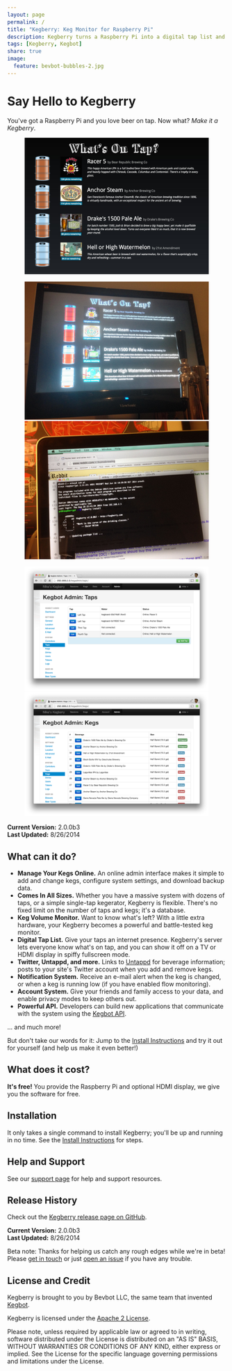 ```yaml
---
layout: page
permalink: /
title: "Kegberry: Keg Monitor for Raspberry Pi"
description: Kegberry turns a Raspberry Pi into a digital tap list and beer keg monitor.
tags: [Kegberry, Kegbot]
share: true
image:
  feature: bevbot-bubbles-2.jpg
---
```


# Say Hello to Kegberry

You've got a Raspberry Pi and you love beer on tap.  Now what? *Make it a
Kegberry*.


<figure>
  <a href="/images/screenshot-1.jpg" title="Tap status in fullscreen mode.">
    <img src="/images/screenshot-1.jpg" alt="">
  </a>
</figure>

<figure class="half">
  <a href="/images/kegberry-photo.jpg" title="A running system at the kegerator.">
    <img src="/images/kegberry-photo.jpg" alt="">
  </a>
  <a href="/images/installer.jpg" title="Running the installer program.">
    <img src="/images/installer.jpg" alt="">
  </a>
</figure>

<figure class="half">
  <a href="/images/screenshot-taps-admin.png" title="Tap management interface">
    <img src="/images/screenshot-taps-admin.png" alt="">
  </a>
  <a href="/images/screenshot-kegs-admin.png" title="Keg management interface">
    <img src="/images/screenshot-kegs-admin.png" alt="">
  </a>
</figure>

**Current Version:** 2.0.0b3<br/>
**Last Updated:** 8/26/2014


## What can it do?

* **Manage Your Kegs Online.** An online admin interface makes it simple
  to add and change kegs, configure system settings, and download backup
  data.
* **Comes In All Sizes.** Whether you have a massive system with
  dozens of taps, or a simple single-tap kegerator, Kegberry is flexible.
  There's no fixed limit on the number of taps and kegs; it's a database.
* **Keg Volume Monitor.** Want to know what's left?  With a little extra
  hardware, your Kegberry becomes a powerful and battle-tested keg monitor.
* **Digital Tap List.**  Give your taps an internet presence.  Kegberry's
  server lets everyone know what's on tap, and you can show it off 
  on a TV or HDMI display in spiffy fullscreen mode.
* **Twitter, Untappd, and more.** Links to [Untappd](https://untappd.com/)
  for beverage information; posts to your site's Twitter account when you
  add and remove kegs.
* **Notification System.** Receive an e-mail alert when the keg is changed,
  or when a keg is running low (if you have enabled flow monitoring).
* **Account System.** Give your friends and family access to your data, and
  enable privacy modes to keep others out.
* **Powerful API.** Developers can build new applications that communicate
  with the system using the [Kegbot API](https://kegbot.org/docs/api).

... and much more!

But don't take our words for it: Jump to the [Install Instructions](/install/)
and try it out for yourself (and help us make it even better!)

## What does it cost?

**It's free!** You provide the Raspberry Pi and optional HDMI display,
we give you the software for free.


## Installation

It only takes a single command to install Kegberry; you'll be up and running
in no time.  See the [Install Instructions](/install/) for steps.


## Help and Support

See our [support page](/support/) for help and support resources.


## Release History

Check out the [Kegberry release page on GitHub](https://github.com/Kegbot/kegberry/releases).

**Current Version:** 2.0.0b3<br/>
**Last Updated:** 8/26/2014<br/>

Beta note: Thanks for helping us catch any rough edges while we're in beta!
Please [get in touch](/support/) or just [open an issue](https://github.com/Kegbot/kegberry/issues)
if you have any trouble.


## License and Credit

Kegberry is brought to you by Bevbot LLC, the same team that
invented [Kegbot](https://kegbot.org/).

Kegberry is licensed under the
[Apache 2 License](https://github.com/Kegbot/kegberry/blob/master/LICENSE.txt).

Please note, unless required by applicable law or agreed to in writing, software
distributed under the License is distributed on an "AS IS" BASIS,
WITHOUT WARRANTIES OR CONDITIONS OF ANY KIND, either express or implied.
See the License for the specific language governing permissions and
limitations under the License.
